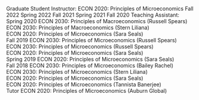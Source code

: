 Graduate Student Instructor: 
ECON 2020: Principles of Microeconomics 
Fall 2022 
Spring 2022 
Fall 2021 
Spring 2021 
Fall 2020 
Teaching Assistant: 
Spring 2020 
ECON 2030: Principles of Macroeconomics (Russell Spears)  
ECON 2030: Principles of Macroeconomics (Stern Liliana)  
ECON 2020: Principles of Microeconomics (Sara Seals)  
Fall 2019 
ECON 2030: Principles of Microeconomics (Russell Spears)  
ECON 2030: Principles of Microeconomics (Russell Spears)  
ECON 2020: Principles of Microeconomics (Sara Seals)  
Spring 2019 
ECON 2020: Principles of Microeconomics (Sara Seals)  
Fall 2018 
ECON 2030: Principles of Microeconomics (Bailey Rachel)  
ECON 2030: Principles of Microeconomics (Stern Liliana)  
ECON 2020: Principles of Microeconomics (Sara Seals)  
ECON 2020: Principles of Microeconomics (Tannista Banerjee)  
Tutor 
ECON 2020: Principles of Microeconomics (Auburn Global) 